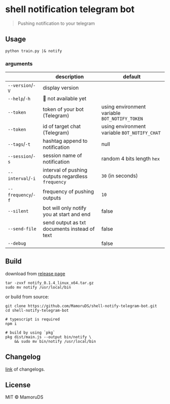 # shell notification telegram bot

> Pushing notification to your telegram

## Usage

```shell
python train.py |& notify
```

### arguments

|                    | description                                        | default                                       |
| ------------------ | -------------------------------------------------- | --------------------------------------------- |
| `--version`/`-V`   | display version                                    |                                               |
| `--help`/`-h`      | 🚧 not available yet                               |                                               |
| `--token`          | token of your bot (Telegram)                       | using environment variable `BOT_NOTIFY_TOKEN` |
| `--token`          | id of target chat (Telegram)                       | using environment variable `BOT_NOTIFY_CHAT`  |
| `--tags`/`-t`      | hashtag append to notification                     | null                                          |
| `--session`/`-s`   | session name of notification                       | random 4 bits length `hex`                    |
| `--interval`/`-i`  | interval of pushing outputs regardless `frequency` | `30` (in seconds)                             |
| `--frequency`/`-f` | frequency of pushing outputs                       | `10`                                          |
| `--silent`         | bot will only notify you at start and end          | false                                         |
| `--send-file`      | send output as txt documents instead of text       | false                                         |
| `--debug`          |                                                    | false                                         |

## Build

download from [release page](https://github.com/MamoruDS/shell-notify-telegram-bot/releases)

```shell
tar -zvxf notify_0.1.4_linux_x64.tar.gz
sudo mv notify /usr/local/bin
```

or build from source:

```shell
git clone https://github.com/MamoruDS/shell-notify-telegram-bot.git
cd shell-notify-telegram-bot

# typescript is required
npm i

# build by using `pkg`
pkg dist/main.js --output bin/notify \
    && sudo mv bin/notify /usr/local/bin

```

## Changelog

[link](https://github.com/MamoruDS/shell-notify-telegram-bot/blob/ts/CHANGELOG.md) of changelogs.

## License

MIT © MamoruDS
